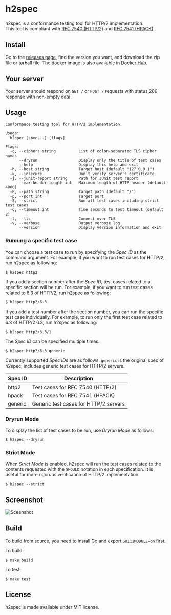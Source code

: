 # h2spec

h2spec is a conformance testing tool for HTTP/2 implementation.  
This tool is compliant with [RFC 7540 (HTTP/2)](http://www.rfc-editor.org/rfc/rfc7540.txt) and [RFC 7541 (HPACK)](http://www.rfc-editor.org/rfc/rfc7541.txt).

## Install

Go to the [releases page](https://github.com/summerwind/h2spec/releases), find the version you want, and download the zip file or tarball file. The docker image is also available in [Docker Hub](https://hub.docker.com/r/summerwind/h2spec/).

## Your server

Your server should respond on `GET /` or `POST /` requests with status 200 response with non-empty data.

## Usage

```
Conformance testing tool for HTTP/2 implementation.

Usage:
  h2spec [spec...] [flags]

Flags:
  -c, --ciphers string          List of colon-separated TLS cipher names
      --dryrun                  Display only the title of test cases
      --help                    Display this help and exit
  -h, --host string             Target host (default "127.0.0.1")
  -k, --insecure                Don't verify server's certificate
  -j, --junit-report string     Path for JUnit test report
      --max-header-length int   Maximum length of HTTP header (default 4000)
  -P, --path string             Target path (default "/")
  -p, --port int                Target port
  -S, --strict                  Run all test cases including strict test cases
  -o, --timeout int             Time seconds to test timeout (default 2)
  -t, --tls                     Connect over TLS
  -v, --verbose                 Output verbose log
      --version                 Display version information and exit
```

### Running a specific test case

You can choose a test case to run by specifying the *Spec ID* as the command argument. For example, if you want to run test cases for HTTP/2, run h2spec as following:

```
$ h2spec http2
```

If you add a section number after the *Spec ID*, test cases related to a specific section will be run. For example, if you want to run test cases related to 6.3 of HTTP/2, run h2spec as following:

```
$ h2spec http2/6.3
```

If you add a test number after the section number, you can run the specific test case individually. For example, to run only the first test case related to 6.3 of HTTP/2 6.3, run h2spec as following:

```
$ h2spec http2/6.3/1
```

The *Spec ID* can be specified multiple times.

```
$ h2spec http2/6.3 generic
```

Currently supported *Spec IDs* are as follows. `generic` is the original spec of h2spec, includes generic test cases for HTTP/2 servers.

Spec ID | Description
--- | ---
http2 | Test cases for RFC 7540 (HTTP/2)
hpack | Test cases for RFC 7541 (HPACK)
generic | Generic test cases for HTTP/2 servers

### Dryrun Mode

To display the list of test cases to be run, use *Dryrun Mode* as follows:

```
$ h2spec --dryrun
```

### Strict Mode

When *Strict Mode* is enabled, h2spec will run the test cases related to the contents requested with the `SHOULD` notation in each specification. It is useful for more rigorous verification of HTTP/2 implementation.

```
$ h2spec --strict
```

## Screenshot

![Sceenshot](https://cloud.githubusercontent.com/assets/230145/22183160/9e9fbb4c-e0fa-11e6-9383-e2cc1ed6750a.png)

## Build

To build from source, you need to install [Go](https://golang.org) and export `GO111MODULE=on` first.

To build:
```
$ make build
```

To test:
```
$ make test
```

## License

h2spec is made available under MIT license.
